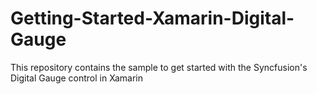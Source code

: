 # Getting-Started-Xamarin-Digital-Gauge
This repository contains the sample to get started with the Syncfusion's Digital Gauge control in Xamarin
